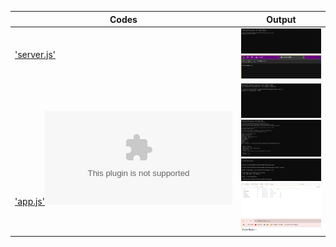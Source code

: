 | Codes | Output |
|-------|--------|
|['server.js'](./Codes/server.js)|![server.png](./Output/server.png)![server2.png](./Output/server2.png)|
|['app.js'](./Codes/app.js)!['myapp.zip'](./Codes/myapp.zip)|![app.png](./Output/app.png)![myapp1.png](./Output/myapp1.png)![myapp2.png](./Output/myapp2.png)![myapp3.png](./Output/myapp3.png)![browser2.jpg](./Output/browser2.jpg)|

